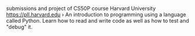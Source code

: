 submissions and project of CS50P course
  Harvard University 
  https://pll.harvard.edu 
  › An introduction to programming using a language called Python. Learn how to read and write code as well as how to test and "debug" it.
